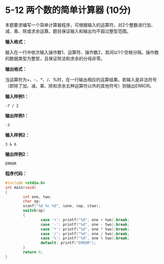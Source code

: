 # 5-12 两个数的简单计算器   (10分)

本题要求编写一个简单计算器程序，可根据输入的运算符，对2个整数进行加、减、乘、除或求余运算。题目保证输入和输出均不超过整型范围。

**输入格式：**

输入在一行中依次输入操作数1、运算符、操作数2，其间以1个空格分隔。操作数的数据类型为整型，且保证除法和求余的分母非零。

**输出格式：**

当运算符为+、-、*、/、%时，在一行输出相应的运算结果。若输入是非法符号（即除了加、减、乘、除和求余五种运算符以外的其他符号）则输出ERROR。

**输入样例1：**
```
-7 / 2
```

**输出样例1：**
```
-3
```

**输入样例2：**
```
3 & 6
```

**输出样例2：**
```
ERROR
```

**程序代码：**
```c
#include <stdio.h>
int main(void)
{
        int one, two;
        char op;
        scanf("%d %c %d", &one, &op, &two);
        switch(op)
        {
                case '+': printf("%d", one + two);break;
                case '-': printf("%d", one - two);break;
                case '*': printf("%d", one * two);break;
                case '/': printf("%d", one / two);break;
                case '%': printf("%d", one % two);break;
                default: printf("ERROR");
        }
        return 0;
}
```
